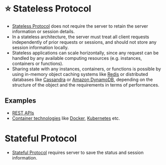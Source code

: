 # :star: Stateless Protocol
- [Stateless Protocol](https://www.geeksforgeeks.org/difference-between-stateless-and-stateful-protocol/) does not require the server to retain the server information or session details.
- In a stateless architecture, the server must treat all client requests independently of prior requests or sessions, and should not store any session information locally.
- Stateless applications can scale horizontally, since any request can be handled by any available computing resources (e.g. instances, containers or functions).
- Sharing state with any instances, containers, or functions is possible by using in-memory object caching systems like [Redis](../3_Databases/8_Caching-InMemory-Databases/Redis) or distributed databases like [Cassandra](../3_Databases/11_WideColumn-Databases/ApacheCasandra.md) or [Amazon DynamoDB](../2_AWS/1_DatabaseServices/AmazonDynamoDB/Readme.md), depending on the structure of the object and the requirements in terms of performances.

## Examples
- [REST APIs](../8_APIStandards/REST.md)
- [Container technologies](../9_Container&Orchestration/Readme.md) like [Docker](../9_Container&Orchestration/Docker/Readme.md), [Kubernetes](../9_Container&Orchestration/Kubernates/Readme.md) etc.

# Stateful Protocol
- [Stateful Protocol](https://www.geeksforgeeks.org/difference-between-stateless-and-stateful-protocol/) requires server to save the status and session information.